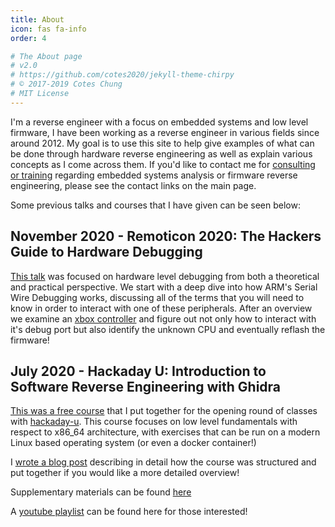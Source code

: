 ```yaml
---
title: About
icon: fas fa-info
order: 4

# The About page
# v2.0
# https://github.com/cotes2020/jekyll-theme-chirpy
# © 2017-2019 Cotes Chung
# MIT License
---
```


I'm a reverse engineer with a focus on embedded systems and low level firmware, I have been working as a reverse engineer in various fields since around 2012. My goal is to use this site to help give examples of what can be done through hardware reverse engineering as well as explain various concepts as I come across them. If you'd like to contact me for [consulting or training](https://www.voidstarsec.com/courses) regarding embedded systems analysis or firmware reverse engineering, please see the contact links on the main page.

Some previous talks and courses that I have given can be seen below:

## November 2020 - Remoticon 2020: The Hackers Guide to Hardware Debugging

[This talk](https://www.youtube.com/watch?v=hWYzgw0WhYU) was focused on hardware level debugging from both a theoretical and practical perspective. We start with a deep dive into how ARM's Serial Wire Debugging works, discussing all of the terms that you will need to know in order to interact with one of these peripherals. After an overview we examine an [xbox controller](https://wrongbaud.github.io/posts/stm-xbox-jtag/) and figure out not only how to interact with it's debug port but also identify the unknown CPU and eventually reflash the firmware!

## July 2020 - Hackaday U: Introduction to Software Reverse Engineering with Ghidra

[This was a free course](https://hackaday.io/course/172292-introduction-to-reverse-engineering-with-ghidra) that I put together for the opening round of classes with [hackaday-u](https://hackaday.io/u/). This course focuses on low level fundamentals with respect to x86_64 architecture, with exercises that can be run on a modern Linux based operating system (or even a docker container!)

I [wrote a blog post](https://wrongbaud.github.io/posts/ghidra-training/) describing in detail how the course was structured and put together if you would like a more detailed overview!

Supplementary materials can be found [here](https://github.com/wrongbaud/hackaday-u)

A [youtube playlist](https://www.youtube.com/playlist?list=PL_tws4AXg7auglkFo6ZRoWGXnWL0FHAEi) can be found here for those interested!

